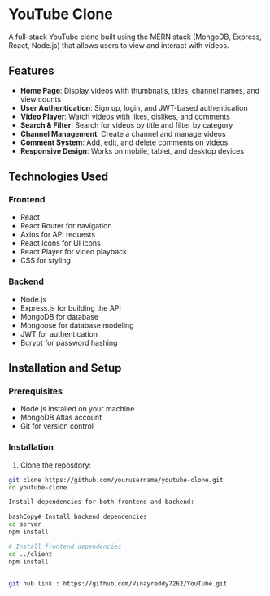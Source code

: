 # YouTube Clone

A full-stack YouTube clone built using the MERN stack (MongoDB, Express, React, Node.js) that allows users to view and interact with videos.

## Features

- **Home Page**: Display videos with thumbnails, titles, channel names, and view counts
- **User Authentication**: Sign up, login, and JWT-based authentication
- **Video Player**: Watch videos with likes, dislikes, and comments
- **Search & Filter**: Search for videos by title and filter by category
- **Channel Management**: Create a channel and manage videos
- **Comment System**: Add, edit, and delete comments on videos
- **Responsive Design**: Works on mobile, tablet, and desktop devices

## Technologies Used

### Frontend
- React
- React Router for navigation
- Axios for API requests
- React Icons for UI icons
- React Player for video playback
- CSS for styling

### Backend
- Node.js
- Express.js for building the API
- MongoDB for database
- Mongoose for database modeling
- JWT for authentication
- Bcrypt for password hashing

## Installation and Setup

### Prerequisites
- Node.js installed on your machine
- MongoDB Atlas account
- Git for version control

### Installation

1. Clone the repository:
```bash
git clone https://github.com/yourusername/youtube-clone.git
cd youtube-clone

Install dependencies for both frontend and backend:

bashCopy# Install backend dependencies
cd server
npm install

# Install frontend dependencies
cd ../client
npm install


git hub link : https://github.com/Vinayreddy7262/YouTube.git